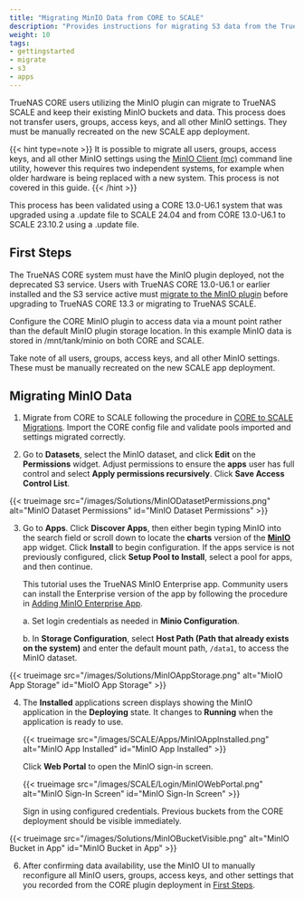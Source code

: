 ```yaml
---
title: "Migrating MinIO Data from CORE to SCALE"
description: "Provides instructions for migrating S3 data from the TrueNAS CORE MinIO plugin to the TrueNAS SCALE MinIO app."
weight: 10
tags:
- gettingstarted
- migrate
- s3
- apps
---
```


TrueNAS CORE users utilizing the MinIO plugin can migrate to TrueNAS SCALE and keep their existing MinIO buckets and data.
This process does not transfer users, groups, access keys, and all other MinIO settings.
They must be manually recreated on the new SCALE app deployment.

{{< hint type=note >}}
It is possible to migrate all users, groups, access keys, and all other MinIO settings using the [MinIO Client (mc)](https://github.com/minio/mc) command line utility, however this requires two independent systems, for example when older hardware is being replaced with a new system.
This process is not covered in this guide.
{{< /hint >}}

This process has been validated using a CORE 13.0-U6.1 system that was upgraded using a .update file to SCALE 24.04 and from CORE 13.0-U6.1 to SCALE 23.10.2 using a .update file.

## First Steps

The TrueNAS CORE system must have the MinIO plugin deployed, not the deprecated S3 service.
Users with TrueNAS CORE 13.0-U6.1 or earlier installed and the S3 service active must [migrate to the MinIO plugin](https://www.truenas.com/docs/core/13.0/coretutorials/jailspluginsvms/plugins/minioplugin/#migrating-from-s3-service-to-minio-plugin) before upgrading to TrueNAS CORE 13.3 or migrating to TrueNAS SCALE.

Configure the CORE MinIO plugin to access data via a mount point rather than the default MinIO plugin storage location.
In this example MinIO data is stored in <file>/mnt/tank/minio</file> on both CORE and SCALE.

Take note of all users, groups, access keys, and all other MinIO settings.
These must be manually recreated on the new SCALE app deployment.

## Migrating MinIO Data

1. Migrate from CORE to SCALE following the procedure in [CORE to SCALE Migrations](https://www.truenas.com/docs/scale/gettingstarted/migrate/).
   Import the CORE config file and validate pools imported and settings migrated correctly.

2. Go to **Datasets**, select the MinIO dataset, and click **Edit** on the **Permissions** widget.
   Adjust permissions to ensure the **apps** user has full control and select **Apply permissions recursively**.
   Click **Save Access Control List**.

{{< trueimage src="/images/Solutions/MinIODatasetPermissions.png" alt="MinIO Dataset Permissions" id="MinIO Dataset Permissions" >}}

3. Go to **Apps**.
   Click **Discover Apps**, then either begin typing MinIO into the search field or scroll down to locate the **charts** version of the [**MinIO**](https://www.truenas.com/docs/scale/scaletutorials/apps/communityapps/minioapp/) app widget.
  Click **Install** to begin configuration.
  If the apps service is not previously configured, click **Setup Pool to Install**, select a pool for apps, and then continue.
  
    This tutorial uses the TrueNAS MinIO Enterprise app.
    Community users can install the Enterprise version of the app by following the procedure in [Adding MinIO Enterprise App](https://www.truenas.com/docs/scale/scaletutorials/apps/enterpriseapps/minio/#adding-minio-enterprise-app).

    a. Set login credentials as needed in **Minio Configuration**.

    b. In **Storage Configuration**, select **Host Path (Path that already exists on the system)** and enter the default mount path, `/data1`, to access the MinIO dataset.

{{< trueimage src="/images/Solutions/MinIOAppStorage.png" alt="MioIO App Storage" id="MioIO App Storage" >}}

4. The **Installed** applications screen displays showing the MinIO application in the **Deploying** state.
    It changes to **Running** when the application is ready to use.

    {{< trueimage src="/images/SCALE/Apps/MinIOAppInstalled.png" alt="MinIO App Installed" id="MinIO App Installed" >}}

    Click **Web Portal** to open the MinIO sign-in screen.

   {{< trueimage src="/images/SCALE/Login/MinIOWebPortal.png" alt="MinIO Sign-In Screen" id="MinIO Sign-In Screen" >}}

    Sign in using configured credentials.
    Previous buckets from the CORE deployment should be visible immediately.

{{< trueimage src="/images/Solutions/MinIOBucketVisible.png" alt="MinIO Bucket in App" id="MinIO Bucket in App" >}}

6. After confirming data availability, use the MinIO UI to manually reconfigure all MinIO users, groups, access keys, and other settings that you recorded from the CORE plugin deployment in [First Steps](#first-steps).
